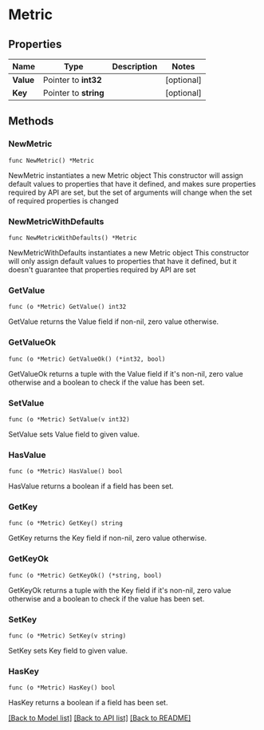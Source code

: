 # Metric

## Properties

Name | Type | Description | Notes
------------ | ------------- | ------------- | -------------
**Value** | Pointer to **int32** |  | [optional] 
**Key** | Pointer to **string** |  | [optional] 

## Methods

### NewMetric

`func NewMetric() *Metric`

NewMetric instantiates a new Metric object
This constructor will assign default values to properties that have it defined,
and makes sure properties required by API are set, but the set of arguments
will change when the set of required properties is changed

### NewMetricWithDefaults

`func NewMetricWithDefaults() *Metric`

NewMetricWithDefaults instantiates a new Metric object
This constructor will only assign default values to properties that have it defined,
but it doesn't guarantee that properties required by API are set

### GetValue

`func (o *Metric) GetValue() int32`

GetValue returns the Value field if non-nil, zero value otherwise.

### GetValueOk

`func (o *Metric) GetValueOk() (*int32, bool)`

GetValueOk returns a tuple with the Value field if it's non-nil, zero value otherwise
and a boolean to check if the value has been set.

### SetValue

`func (o *Metric) SetValue(v int32)`

SetValue sets Value field to given value.

### HasValue

`func (o *Metric) HasValue() bool`

HasValue returns a boolean if a field has been set.

### GetKey

`func (o *Metric) GetKey() string`

GetKey returns the Key field if non-nil, zero value otherwise.

### GetKeyOk

`func (o *Metric) GetKeyOk() (*string, bool)`

GetKeyOk returns a tuple with the Key field if it's non-nil, zero value otherwise
and a boolean to check if the value has been set.

### SetKey

`func (o *Metric) SetKey(v string)`

SetKey sets Key field to given value.

### HasKey

`func (o *Metric) HasKey() bool`

HasKey returns a boolean if a field has been set.


[[Back to Model list]](../README.md#documentation-for-models) [[Back to API list]](../README.md#documentation-for-api-endpoints) [[Back to README]](../README.md)


